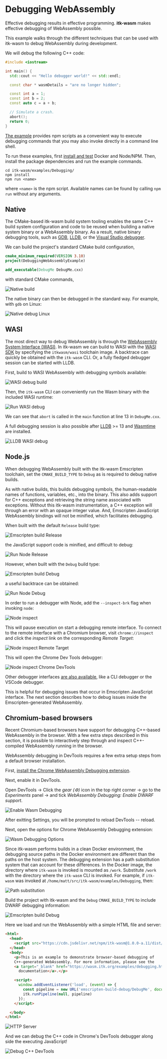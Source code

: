 # Debugging WebAssembly

Effective debugging results in effective programming. **itk-wasm** makes effective debugging of WebAssembly possible.

This example walks through the different techniques that can be used with itk-wasm to debug WebAssembly during development.

We will debug the following C++ code:

```cpp
#include <iostream>

int main() {
  std::cout << "Hello debugger world!" << std::endl;

  const char * wasmDetails = "are no longer hidden";

  const int a = 1;
  const int b = 2;
  const auto c = a + b;

  // Simulate a crash.
  abort();
  return 0;
}
```

[The example](https://github.com/InsightSoftwareConsortium/itk-wasm/tree/main/examples/debugging) provides npm scripts as a convenient way to execute debugging commands that you may also invoke directly in a command line shell.

To run these examples, first [install and test](/tutorial/hello_world) Docker and Node/NPM. Then, install the package dependencies and run the example commands.

```
cd itk-wasm/examples/Debugging/
npm install
npm run <name>
```

where `<name>` is the npm script. Available names can be found by calling `npm run` without any arguments.

## Native

The CMake-based itk-wasm build system tooling enables the same C++ build system configuration and code to be reused when building a native system binary or a WebAssembly binary. As a result, native binary debugging tools, such as [GDB](https://sourceware.org/gdb/), [LLDB](https://lldb.llvm.org/), or the [Visual Studio debugger](https://docs.microsoft.com/en-us/visualstudio/debugger/?view=vs-2022).

We can build the project's standard CMake build configuration,

```cmake
cmake_minimum_required(VERSION 3.10)
project(DebuggingWebAssemblyExample)

add_executable(DebugMe DebugMe.cxx)
```

with standard CMake commands,

![Native build](./debugging/native-build.png)

The native binary can then be debugged in the standard way. For example, with `gdb` on Linux:

![Native debug Linux](./debugging/native-debug-linux.png)

## WASI

The most direct way to debug WebAssembly is through the [WebAssembly System Interface (WASI)](https://wasi.dev/). In itk-wasm we can build to WASI with the [WASI SDK](https://github.com/WebAssembly/wasi-sdk) by specifying the `itkwasm/wasi` toolchain image. A backtrace can quickly be obtained with the `itk-wasm` CLI. Or, a fully fledged debugger session can be started with LLDB.

First, build to WASI WebAssembly with debugging symbols available:

![WASI debug build](./debugging/wasi-build-debug.png)

Then, the `itk-wasm` CLI can conveniently run the Wasm binary with the included WASI runtime:

![Run WASI debug](./debugging/run-wasi-debug.png)

We can see that `abort` is called in the `main` function at line 13 in `DebugMe.cxx`.

A full debugging session is also possible after [LLDB](https://lldb.llvm.org/) >= 13 and [Wasmtime](https://wasmtime.dev/) are installed.

![LLDB WASI debug](./debugging/lldb-wasi-debug.png)


## Node.js

When debugging WebAssembly built with the itk-wasm Emscripten toolchain, set the `CMAKE_BUILD_TYPE` to `Debug` as is required to debug native builds.

As with native builds, this builds debugging symbols, the human-readable names of functions, variables, etc., into the binary.  This also adds support for C++ exceptions and retrieving the string name associated with exceptions. Without this itk-wasm instrumentation, a C++ exception will through an error with an opaque integer value. And, Emscripten JavaScript WebAssembly bindings will not be minified, which facilitates debugging.

When built with the default `Release` build type:

![Emscripten build Release](./debugging/emscripten-build-release.png)

the JavaScript support code is minified, and difficult to debug:

![Run Node Release](./debugging/run-node-release.png)

However, when built with the `Debug` build type:

![Emscripten build Debug](./debugging/emscripten-build-debug.png)

a useful backtrace can be obtained:

![Run Node Debug](./debugging/run-node-debug.png)

In order to run a debugger with Node, add the `--inspect-brk` flag when invoking `node`:

![Node inspect](./debugging/node-inspect.png)

This will pause execution on start a debugging remote interface. To connect to the remote interface with a Chromium browser, visit `chrome://inspect` and click the *inspect* link on the corresponding *Remote Target*:

![Node inspect Remote Target](./debugging/node-inspect-remote-target.png)

This will open the Chrome Dev Tools debugger:

![Node inspect Chrome DevTools](./debugging/node-inspect-chrome-dev-tools.png)

Other debugger interfaces [are also available](https://nodejs.org/en/docs/inspector), like a CLI debugger or the VSCode debugger.

This is helpful for debugging issues that occur in Emscripten JavaScript interface. The next section describes how to debug issues inside the Emscripten-generated WebAssembly.

## Chromium-based browsers

Recent Chromium-based browsers have support for debugging C++-based WebAssembly in the browser. With a few extra steps described in this section, it is possible to interactively step through and inspect C++-compiled WebAssembly running in the browser.

WebAssembly debugging in DevTools requires a few extra setup steps from a default browser installation.

First, [install the Chrome WebAssembly Debugging extension](https://goo.gle/wasm-debugging-extension).

Next, enable it in DevTools.

  Open DevTools -> Click the *gear (⚙)* icon in the top right corner -> go to the *Experiments* panel -> and tick *WebAssembly Debugging: Enable DWARF support*.

![Enable Wasm Debugging](./debugging/enable-chrome-wasm-debugging.png)

After exitting Settings, you will be prompted to reload DevTools -- reload.

Next, open the options for Chrome WebAssembly Debugging extension:

![Wasm Debugging Options](./debugging/devtools-options.png)

Since itk-wasm performs builds in a clean Docker environment, the debugging source paths in the Docker environment are different than the paths on the host system. The debugging extension has a path substitution system that can account for these differences. In the Docker image, the directory where `itk-wasm` is invoked is mounted as `/work`. Substitute `/work` with the directory where the `itk-wasm` CLI is invoked. For example, if `itk-wasm` was invoked at `/home/matt/src/itk-wasm/examples/Debugging`, then:

![Path substitution](./debugging/path-substitution.png)

Build the project with itk-wasm and the `Debug` `CMAKE_BUILD_TYPE` to include DWARF debugging information:

![Emscripten build Debug](./debugging/emscripten-build-debug.png)

Here we load and run the WebAssembly with a simple HTML file and server:

```html
<html>
  <head>
    <script src="https://cdn.jsdelivr.net/npm/itk-wasm@1.0.0-a.11/dist/umd/itk-wasm.js"></script>
  </head>
  <body>
    <p>This is an example to demonstrate browser-based debugging of
    C++-generated WebAssembly. For more information, please see the
    <a target="_blank" href="https://wasm.itk.org/examples/debugging.html">associated
      documentation</a>.</p>

    <script>
      window.addEventListener('load', (event) => {
        const pipeline = new URL('emscripten-build-debug/DebugMe', document.location)
        itk.runPipeline(null, pipeline)
      });
    </script>

  </body>
</html>
```

![HTTP Server](./debugging/http-server.png)

And we can debug the C++ code in Chrome's DevTools debugger along side the executing JavaScript!

![Debug C++ DevTools](./debugging/debug-cxx-devtools.png)
